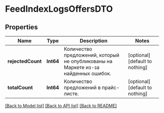 # FeedIndexLogsOffersDTO


## Properties
Name | Type | Description | Notes
------------ | ------------- | ------------- | -------------
**rejectedCount** | **Int64** | Количество предложений, который не опубликованы на Маркете из-за найденных ошибок. | [optional] [default to nothing]
**totalCount** | **Int64** | Количество предложений в прайс-листе. | [optional] [default to nothing]


[[Back to Model list]](../README.md#models) [[Back to API list]](../README.md#api-endpoints) [[Back to README]](../README.md)


